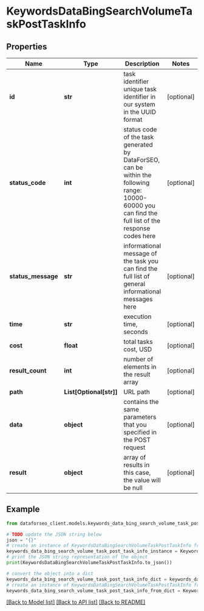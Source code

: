 # KeywordsDataBingSearchVolumeTaskPostTaskInfo


## Properties

Name | Type | Description | Notes
------------ | ------------- | ------------- | -------------
**id** | **str** | task identifier unique task identifier in our system in the UUID format | [optional] 
**status_code** | **int** | status code of the task generated by DataForSEO, can be within the following range: 10000-60000 you can find the full list of the response codes here | [optional] 
**status_message** | **str** | informational message of the task you can find the full list of general informational messages here | [optional] 
**time** | **str** | execution time, seconds | [optional] 
**cost** | **float** | total tasks cost, USD | [optional] 
**result_count** | **int** | number of elements in the result array | [optional] 
**path** | **List[Optional[str]]** | URL path | [optional] 
**data** | **object** | contains the same parameters that you specified in the POST request | [optional] 
**result** | **object** | array of results in this case, the value will be null | [optional] 

## Example

```python
from dataforseo_client.models.keywords_data_bing_search_volume_task_post_task_info import KeywordsDataBingSearchVolumeTaskPostTaskInfo

# TODO update the JSON string below
json = "{}"
# create an instance of KeywordsDataBingSearchVolumeTaskPostTaskInfo from a JSON string
keywords_data_bing_search_volume_task_post_task_info_instance = KeywordsDataBingSearchVolumeTaskPostTaskInfo.from_json(json)
# print the JSON string representation of the object
print(KeywordsDataBingSearchVolumeTaskPostTaskInfo.to_json())

# convert the object into a dict
keywords_data_bing_search_volume_task_post_task_info_dict = keywords_data_bing_search_volume_task_post_task_info_instance.to_dict()
# create an instance of KeywordsDataBingSearchVolumeTaskPostTaskInfo from a dict
keywords_data_bing_search_volume_task_post_task_info_from_dict = KeywordsDataBingSearchVolumeTaskPostTaskInfo.from_dict(keywords_data_bing_search_volume_task_post_task_info_dict)
```
[[Back to Model list]](../README.md#documentation-for-models) [[Back to API list]](../README.md#documentation-for-api-endpoints) [[Back to README]](../README.md)



